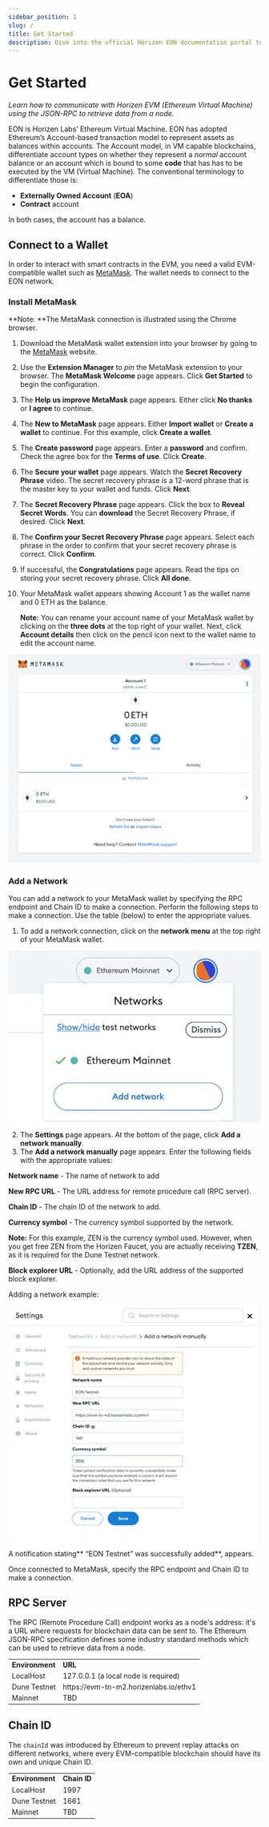```yaml
---
sidebar_position: 1
slug: /
title: Get Started
description: Dive into the official Horizen EON documentation portal to learn how to communicate, interact, and build on Horizen’s EVM sidechain.
---
```


<head>
  <title>Horizen EON Documentation</title>
</head>

# Get Started

_Learn how to communicate with Horizen EVM (Ethereum Virtual Machine) using the JSON-RPC to retrieve data from a node._

EON is Horizen Labs’ Ethereum Virtual Machine. EON has adopted Ethereum’s Account-based transaction model to represent assets as balances within accounts. The Account model, in VM capable blockchains, differentiate account types on whether they represent a _normal_ account balance or an account which is bound to some **code** that has has to be executed by the VM (Virtual Machine). The conventional terminology to differentiate those is: 
- **Externally Owned Account** (**EOA**) 
- **Contract** account

In both cases, the account has a balance.


## Connect to a Wallet

In order to interact with smart contracts in the EVM, you need a valid EVM-compatible wallet such as [MetaMask](https://metamask.io/). The wallet needs to connect to the EON network.


### Install MetaMask

**Note: **The MetaMask connection is illustrated using the Chrome browser.



1. Download the MetaMask wallet extension into your browser by going to the [MetaMask](https://metamask.io/download/) website.
2. Use the **Extension Manager** to _pin_ the MetaMask extension to your browser. The **MetaMask Welcome** page appears. Click **Get Started** to begin the configuration.
3. The **Help us improve MetaMask** page appears. Either click **No thanks** or **I agree** to continue.
4. The **New to MetaMask** page appears. Either **Import wallet** or **Create a wallet** to continue. For this example, click **Create a wallet**.
5. The **Create password** page appears. Enter a **password** and confirm. Check the agree box for the **Terms of use**. Click **Create**.
6. The **Secure your wallet** page appears. Watch the **Secret Recovery Phrase** video. The secret recovery phrase is a 12-word phrase that is the master key to your wallet and funds. Click **Next**.
7. The **Secret Recovery Phrase** page appears. Click the box to **Reveal Secret Words**. You can **download** the Secret Recovery Phrase, if desired. Click **Next**.
8. The **Confirm your Secret Recovery Phrase** page appears. Select each phrase in the order to confirm that your secret recovery phrase is correct. Click **Confirm**.
9. If successful, the **Congratulations** page appears. Read the tips on storing your secret recovery phrase. Click **All done**.
10. Your MetaMask wallet appears showing Account 1 as the wallet name and 0 ETH as the balance.

    **Note:** You can rename your account name of your MetaMask wallet by clicking on the **three dots** at the top right of your wallet. Next, click **Account details** then click on the pencil icon next to the wallet name to edit the account name. 



![alt_text](images/get-started/metamask-acct-details.png)



### Add a Network

You can add a network to your MetaMask wallet by specifying the RPC endpoint and Chain ID to make a connection. Perform the following steps to make a connection.  Use the table (below) to enter the appropriate values.



1. To add a network connection, click on the **network menu** at the top right of your MetaMask wallet.

        

![alt_text](images/get-started/metamask-networks-dd.png)



2. The **Settings** page appears. At the bottom of the page, click **Add a network manually**.
3. The **Add a network manually** page appears. Enter the following fields with the appropriate values:

  **Network name** - The name of network to add

  **New RPC URL** - The URL address for remote procedure call (RPC server).

  **Chain ID** - The chain ID of the network to add.

  **Currency  symbol** - The currency symbol supported by the network. 

  **Note:** For this example, ZEN is the currency symbol used. However, when you get free ZEN from the Horizen Faucet, you are actually receiving **TZEN**, as it is required for the Dune Testnet network.

  **Block explorer URL** - Optionally, add the URL address of the supported block explorer.


Adding a network example:



![alt_text](images/get-started/metamask-add-network.png)



A notification stating** “EON Testnet” was successfully added**, appears.

Once connected to MetaMask, specify the RPC endpoint and Chain ID to make a connection.


## RPC Server

The RPC (Remote Procedure Call) endpoint works as a node's address: it's a URL where requests for blockchain data can be sent to. The Ethereum JSON-RPC specification defines some industry standard methods which can be used to retrieve data from a node.


<table>
  <tr>
   <td><strong>Environment</strong>
   </td>
   <td><strong>URL</strong>
   </td>
  </tr>
  <tr>
   <td>LocalHost
   </td>
   <td>127.0.0.1 (a local node is required)
   </td>
  </tr>
  <tr>
   <td>Dune Testnet
   </td>
   <td>https://evm-tn-m2.horizenlabs.io/ethv1
   </td>
  </tr>
  <tr>
   <td>Mainnet
   </td>
   <td>TBD
   </td>
  </tr>
</table>



## Chain ID

The `chainId` was introduced by Ethereum to prevent replay attacks on different networks, where every EVM-compatible blockchain should have its own and unique Chain ID.


<table>
  <tr>
   <td><strong>Environment</strong>
   </td>
   <td><strong>Chain ID</strong>
   </td>
  </tr>
  <tr>
   <td>LocalHost
   </td>
   <td>1997
   </td>
  </tr>
  <tr>
   <td>Dune Testnet
   </td>
   <td>1661
   </td>
  </tr>
  <tr>
   <td>Mainnet
   </td>
   <td>TBD
   </td>
  </tr>
</table>

